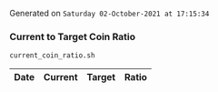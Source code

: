 Generated on `Saturday 02-October-2021 at 17:15:34`

### Current to Target Coin Ratio
`current_coin_ratio.sh`

Date|Current|Target|Ratio
---|---|---|---
